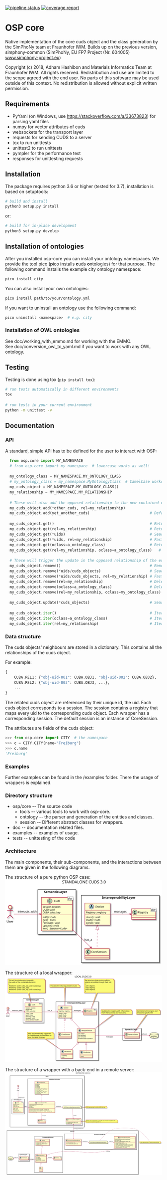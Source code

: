 [![pipeline status](https://gitlab.cc-asp.fraunhofer.de/simphony/osp-core/badges/master/pipeline.svg)](https://gitlab.cc-asp.fraunhofer.de/simphony/osp-core/commits/master)
[![coverage report](https://gitlab.cc-asp.fraunhofer.de/simphony/osp-core/badges/master/coverage.svg)](https://gitlab.cc-asp.fraunhofer.de/simphony/osp-core/commits/master)

# OSP core

Native implementation of the core cuds object and the class generation
by the SimPhoNy team at Fraunhofer IWM. Builds up on the previous
version, simphony-common (SimPhoNy, EU FP7 Project (Nr. 604005)
www.simphony-project.eu)

Copyright (c) 2018, Adham Hashibon and Materials Informatics Team at
Fraunhofer IWM. All rights reserved. Redistribution and use are limited
to the scope agreed with the end user. No parts of this software may be
used outside of this context. No redistribution is allowed without
explicit written permission.

## Requirements

- PyYaml (on Windows, use <https://stackoverflow.com/a/33673823>) for parsing yaml files
- numpy for vector attributes of cuds
- websockets for the transport layer
- requests for sending CUDS to a server
- tox to run unittests
- unittest2 to run unittests
- pympler for the performance test
- responses for unittesting requests

## Installation

The package requires python 3.6 or higher (tested for 3.7), installation is based on
setuptools:

```sh
# build and install
python3 setup.py install
```

or:

```sh
# build for in-place development
python3 setup.py develop
```

## Installation of ontologies

After you installed osp-core you can install your ontology namespaces. We provide the tool pico
(**p**ico **i**nstalls **c**uds **o**ntologies) for that purpose. The following command
installs the example city ontology namespace:

```sh
pico install city
```

You can also install your own ontologies:

```sh
pico install path/to/your/ontology.yml
```

If you want to uninstall an ontology use the following command:

```sh
pico uninstall <namespace>  # e.g. city
```

### Installation of OWL ontologies

See doc/working_with_emmo.md for working with the EMMO. \
See doc/conversion_owl_to_yaml.md if you want to work with any OWL ontology.

## Testing

Testing is done using tox (`pip install tox`):

```sh
# run tests automatically in different environments
tox

# run tests in your current environment
python -m unittest -v
```

## Documentation

### API

A standard, simple API has to be defined for the user to interact with OSP:

```python
  from osp.core import MY_NAMESPACE
  # from osp.core import my_namespace  # lowercase works as well!

  my_ontology_class = MY_NAMESPACE.MY_ONTOLOGY_CLASS
  # my_ontology_class = my_namespace.MyOntologyClass  # CamelCase works as well!
  my_cuds_object = MY_NAMESPACE.MY_ONTOLOGY_CLASS()
  my_relationship = MY_NAMESPACE.MY_RELATIONSHIP

  # These will also add the opposed relationship to the new contained cuds object
  my_cuds_object.add(*other_cuds, rel=my_relationship)
  my_cuds_object.add(yet_another_cuds)                           # Defaults to default relationship specified in ontology

  my_cuds_object.get()                                           # Returns the list of all the contained cuds objects
  my_cuds_object.get(rel=my_relationship)                        # Returns the list of the entities under that relationship
  my_cuds_object.get(*uids)                                      # Searches through all the relationships for the uids
  my_cuds_object.get(*uids, rel=my_relationship)                 # Faster, can filter through the relationship
  my_cuds_object.get(oclass=a_ontology_class)                    # Returns the list of all the cuds object of that class
  my_cuds_object.get(rel=my_relationship, oclass=a_ontology_class)   # Returns the list of all the entities of that class under the given relationship

  # These will trigger the update in the opposed relationship of the erased element
  my_cuds_object.remove()                                        # Removes all
  my_cuds_object.remove(*uids/cuds_objects)                      # Searches through all the relationships for the uids/objects to remove
  my_cuds_object.remove(*uids/cuds_objects, rel=my_relationship) # Faster, can filter through the relationship
  my_cuds_object.remove(rel=my_relationship)                     # Delete all elements under a relationship
  my_cuds_object.remove(oclass=a_ontology_class)                 # Delete all elements of a certain class
  my_cuds_object.remove(rel=my_relationship, oclass=my_ontology_class)   # Delete all elements of a certain class under the given relationship

  my_cuds_object.update(*cuds_objects)                           # Searches through all the relationships for the objects to update

  my_cuds_object.iter()                                          # Iterates through all
  my_cuds_object.iter(oclass=a_ontology_class)                   # Iterates filtering by the ontology class
  my_cuds_object.iter(rel=my_relationship)                       # Iterates filtering by the relationship
```

### Data structure

The cuds objects' neighbours are stored in a dictionary.
This contains all the relationships of the cuds object.

For example:

```py
{
    CUBA.REL1: {"obj-uid-001": CUBA.OBJ1, "obj-uid-002": CUBA.OBJ2},
    CUBA.REL2: {"obj-uid-003": CUBA.OBJ3, ...},
    ...
}
```

The related cuds object are referenced by their unique id, the uid.
Each cuds object corresponds to a session.
The session contains a registry that maps every uid to the corresponding cuds object.
Each wrapper has a corresponding session. The default session is an instance of CoreSession.

The attributes are fields of the cuds object:

```py
>>> from osp.core import CITY  # the namespace
>>> c = CITY.CITY(name="Freiburg")
>>> c.name
'Freiburg'
```

### Examples

Further examples can be found in the /examples folder. There the usage of wrappers is explained.

### Directory structure

- osp/core -- The source code
  - tools -- various tools to work with osp-core.
  - ontology -- the parser and generation of the entities and classes.
  - session -- Different abstract classes for wrappers.
- doc -- documentation related files.
- examples -- examples of usage.
- tests -- unittesting of the code

### Architecture

The main components, their sub-components, and the interactions between them are given in the following diagrams.

The structure of a pure python OSP case:
![Standalone CUDS](doc/standalone_cuds.svg)

The structure of a local wrapper:
![Local CUDS](doc/local_cuds.svg)

The structure of a wrapper with a back-end in a remote server:
![Distributed CUDS](doc/distributed_cuds.svg)
